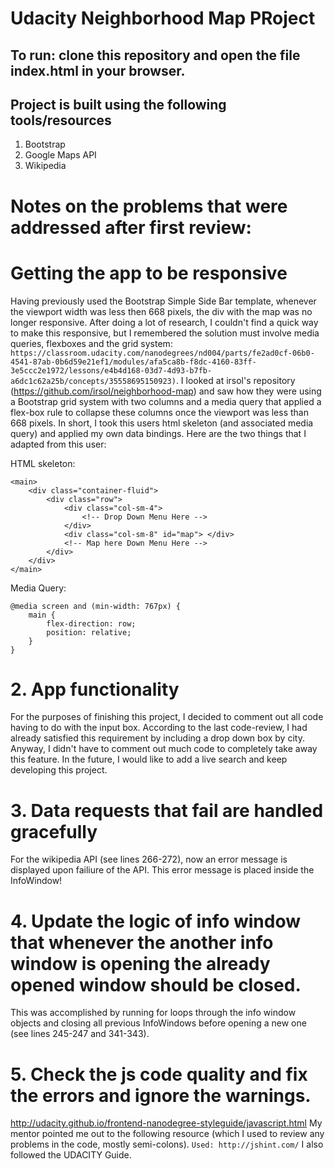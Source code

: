 # Udacity Neighborhood Map PRoject

## To run: clone this repository and open the file index.html in your browser.

## Project is built using the following tools/resources
1. Bootstrap
2. Google Maps API
3. Wikipedia

# Notes on the problems that were addressed after first review:

# Getting the app to be responsive
Having previously used the Bootstrap Simple Side Bar template, whenever the viewport width was less then 668 pixels, the div with the map was no longer responsive. After doing a lot of research, I couldn't find a quick way to make this responsive, but I remembered the solution must involve media queries, flexboxes and the grid system: `https://classroom.udacity.com/nanodegrees/nd004/parts/fe2ad0cf-06b0-4541-87ab-0b6d59e21ef1/modules/afa5ca8b-f8dc-4160-83ff-3e5ccc2e1972/lessons/e4b4d168-03d7-4d93-b7fb-a6dc1c62a25b/concepts/35558695150923)`. I looked at irsol's repository (https://github.com/irsol/neighborhood-map) and saw how they were using a Bootstrap grid system with two columns and a media query that applied a flex-box rule to collapse these columns once the viewport was less than 668 pixels. In short, I took this users html skeleton (and associated media query) and applied my own data bindings. Here are the two things that I adapted from this user:

HTML skeleton:

```
<main>
	<div class="container-fluid">
		<div class="row">
			<div class="col-sm-4">
				<!-- Drop Down Menu Here -->
			</div>
			<div class="col-sm-8" id="map">	</div>
			<!-- Map here Down Menu Here -->
		</div>
	</div>
</main>
```

Media Query:
```
@media screen and (min-width: 767px) {
	main {
		flex-direction: row;
		position: relative;
	}
}
```
# 2. App functionality
For the purposes of finishing this project, I decided to comment out all code having to do with the input box. According to the last code-review, I had already satisfied this requirement by including a drop down box by city. Anyway, I didn't have to comment out much code to completely take away this feature. In the future, I would like to add a live search and keep developing this project. 

# 3. Data requests that fail are handled gracefully
For the wikipedia API (see lines 266-272), now an error message is displayed upon failiure of the API. This error message is placed inside the InfoWindow!

# 4. Update the logic of info window that whenever the another info window is opening the already opened window should be closed.
This was accomplished by running for loops through the info window objects and closing all previous InfoWindows before opening a new one (see lines 245-247 and 341-343).

# 5. Check the js code quality and fix the errors and ignore the warnings.
http://udacity.github.io/frontend-nanodegree-styleguide/javascript.html
My mentor pointed me out to the following resource (which I used to review any problems in the code, mostly semi-colons).
`Used: http://jshint.com/`
I also followed the UDACITY Guide.